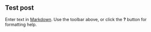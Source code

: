 ## Test post

Enter text in [Markdown](http://daringfireball.net/projects/markdown/). Use the toolbar above, or click the **?** button for formatting help.
